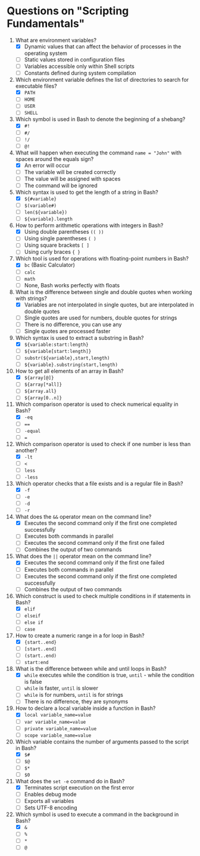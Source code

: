 # Questions on "Scripting Fundamentals"

1. What are environment variables?
   - [x] Dynamic values that can affect the behavior of processes in the operating system
   - [ ] Static values stored in configuration files
   - [ ] Variables accessible only within Shell scripts
   - [ ] Constants defined during system compilation
2. Which environment variable defines the list of directories to search for executable files?
   - [x] `PATH`
   - [ ] `HOME`
   - [ ] `USER`
   - [ ] `SHELL`
3. Which symbol is used in Bash to denote the beginning of a shebang?
   - [x] `#!`
   - [ ] `#/`
   - [ ] `!/`
   - [ ] `@!`
4. What will happen when executing the command `name = "John"` with spaces around the equals sign?
   - [x] An error will occur
   - [ ] The variable will be created correctly
   - [ ] The value will be assigned with spaces
   - [ ] The command will be ignored
5. Which syntax is used to get the length of a string in Bash?
   - [x] `${#variable}`
   - [ ] `$(variable#)`
   - [ ] `len(${variable})`
   - [ ] `${variable}.length`
6. How to perform arithmetic operations with integers in Bash?
   - [x] Using double parentheses `(( ))`
   - [ ] Using single parentheses `( )`
   - [ ] Using square brackets `[ ]`
   - [ ] Using curly braces `{ }`
7. Which tool is used for operations with floating-point numbers in Bash?
   - [x] `bc` (Basic Calculator)
   - [ ] `calc`
   - [ ] `math`
   - [ ] None, Bash works perfectly with floats
8. What is the difference between single and double quotes when working with strings?
   - [x] Variables are not interpolated in single quotes, but are interpolated in double quotes
   - [ ] Single quotes are used for numbers, double quotes for strings
   - [ ] There is no difference, you can use any
   - [ ] Single quotes are processed faster
9. Which syntax is used to extract a substring in Bash?
   - [x] `${variable:start:length}`
   - [ ] `${variable[start:length]}`
   - [ ] `substr(${variable},start,length)`
   - [ ] `${variable}.substring(start,length)`
10. How to get all elements of an array in Bash?
    - [x] `${array[@]}`
    - [ ] `${array[*all]}`
    - [ ] `${array.all}`
    - [ ] `${array[0..n]}`
11. Which comparison operator is used to check numerical equality in Bash?
    - [x] `-eq`
    - [ ] `==`
    - [ ] `-equal`
    - [ ] `=`
12. Which comparison operator is used to check if one number is less than another?
    - [x] `-lt`
    - [ ] `<`
    - [ ] `less`
    - [ ] `-less`
13. Which operator checks that a file exists and is a regular file in Bash?
    - [x] `-f`
    - [ ] `-e`
    - [ ] `-d`
    - [ ] `-r`
14. What does the `&&` operator mean on the command line?
    - [x] Executes the second command only if the first one completed successfully
    - [ ] Executes both commands in parallel
    - [ ] Executes the second command only if the first one failed
    - [ ] Combines the output of two commands
15. What does the `||` operator mean on the command line?
    - [x] Executes the second command only if the first one failed
    - [ ] Executes both commands in parallel
    - [ ] Executes the second command only if the first one completed successfully
    - [ ] Combines the output of two commands
16. Which construct is used to check multiple conditions in if statements in Bash?
    - [x] `elif`
    - [ ] `elseif`
    - [ ] `else if`
    - [ ] `case`
17. How to create a numeric range in a for loop in Bash?
    - [x] `{start..end}`
    - [ ] `[start..end]`
    - [ ] `(start..end)`
    - [ ] `start:end`
18. What is the difference between while and until loops in Bash?
    - [x] `while` executes while the condition is true, `until` - while the condition is false
    - [ ] `while` is faster, `until` is slower
    - [ ] `while` is for numbers, `until` is for strings
    - [ ] There is no difference, they are synonyms
19. How to declare a local variable inside a function in Bash?
    - [x] `local variable_name=value`
    - [ ] `var variable_name=value`
    - [ ] `private variable_name=value`
    - [ ] `scope variable_name=value`
20. Which variable contains the number of arguments passed to the script in Bash?
    - [x] `$#`
    - [ ] `$@`
    - [ ] `$*`
    - [ ] `$0`
21. What does the `set -e` command do in Bash?
    - [x] Terminates script execution on the first error
    - [ ] Enables debug mode
    - [ ] Exports all variables
    - [ ] Sets UTF-8 encoding
22. Which symbol is used to execute a command in the background in Bash?
    - [x] `&`
    - [ ] `%`
    - [ ] `*`
    - [ ] `@`
